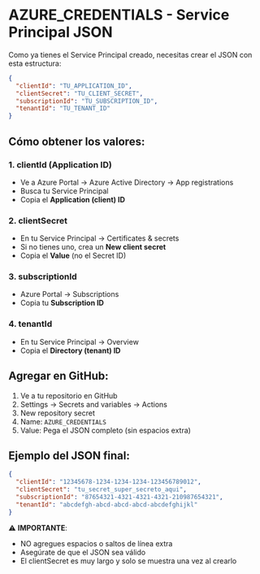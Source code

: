 # AZURE_CREDENTIALS - Service Principal JSON

Como ya tienes el Service Principal creado, necesitas crear el JSON con esta estructura:

```json
{
  "clientId": "TU_APPLICATION_ID",
  "clientSecret": "TU_CLIENT_SECRET", 
  "subscriptionId": "TU_SUBSCRIPTION_ID",
  "tenantId": "TU_TENANT_ID"
}
```

## Cómo obtener los valores:

### 1. **clientId (Application ID)**
- Ve a Azure Portal → Azure Active Directory → App registrations
- Busca tu Service Principal
- Copia el **Application (client) ID**

### 2. **clientSecret** 
- En tu Service Principal → Certificates & secrets
- Si no tienes uno, crea un **New client secret**
- Copia el **Value** (no el Secret ID)

### 3. **subscriptionId**
- Azure Portal → Subscriptions
- Copia tu **Subscription ID**

### 4. **tenantId**
- En tu Service Principal → Overview
- Copia el **Directory (tenant) ID**

## Agregar en GitHub:

1. Ve a tu repositorio en GitHub
2. Settings → Secrets and variables → Actions
3. New repository secret
4. Name: `AZURE_CREDENTIALS`
5. Value: Pega el JSON completo (sin espacios extra)

## Ejemplo del JSON final:
```json
{
  "clientId": "12345678-1234-1234-1234-123456789012",
  "clientSecret": "tu_secret_super_secreto_aqui", 
  "subscriptionId": "87654321-4321-4321-4321-210987654321",
  "tenantId": "abcdefgh-abcd-abcd-abcd-abcdefghijkl"
}
```

⚠️ **IMPORTANTE**: 
- NO agregues espacios o saltos de línea extra
- Asegúrate de que el JSON sea válido
- El clientSecret es muy largo y solo se muestra una vez al crearlo